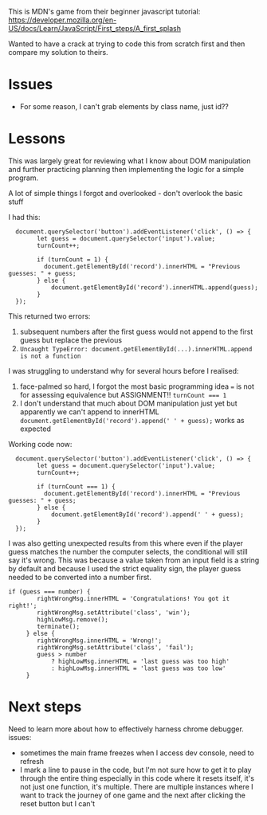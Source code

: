 This is MDN's game from their beginner javascript tutorial: https://developer.mozilla.org/en-US/docs/Learn/JavaScript/First_steps/A_first_splash

Wanted to have a crack at trying to code this from scratch first and then compare my solution to theirs.

# Issues

- For some reason, I can't grab elements by class name, just id??

# Lessons

This was largely great for reviewing what I know about DOM manipulation and further practicing planning then implementing the logic for a simple program.

A lot of simple things I forgot and overlooked - don't overlook the basic stuff

I had this:

```
  document.querySelector('button').addEventListener('click', () => {
        let guess = document.querySelector('input').value;
        turnCount++;

        if (turnCount = 1) {
          document.getElementById('record').innerHTML = "Previous guesses: " + guess;
        } else {
            document.getElementById('record').innerHTML.append(guess);
        }
  });
```

This returned two errors: 
1. subsequent numbers after the first guess would not append to the first guess but replace the previous
2. ```Uncaught TypeError: document.getElementById(...).innerHTML.append is not a function```

I was struggling to understand why for several hours before I realised:
1. face-palmed so hard, I forgot the most basic programming idea `=` is not for assessing equivalence but ASSIGNMENT!! `turnCount === 1`  
2. I don't understand that much about DOM manipulation just yet but apparently we can't append to innerHTML `document.getElementById('record').append(' ' + guess);` works as expected

Working code now:
```
  document.querySelector('button').addEventListener('click', () => {
        let guess = document.querySelector('input').value;
        turnCount++;

        if (turnCount === 1) {
          document.getElementById('record').innerHTML = "Previous guesses: " + guess;
        } else {
            document.getElementById('record').append(' ' + guess);
        }
  });
```

I was also getting unexpected results from this where even if the player guess matches the number the computer selects, the conditional will still say it's wrong. This was because a value taken from an input field is a string by default and because I used the strict equality sign, the player guess needed to be converted into a number first.
```
if (guess === number) {
        rightWrongMsg.innerHTML = 'Congratulations! You got it right!';
        rightWrongMsg.setAttribute('class', 'win');
        highLowMsg.remove();
        terminate();
     } else {
        rightWrongMsg.innerHTML = 'Wrong!';
        rightWrongMsg.setAttribute('class', 'fail');
        guess > number  
            ? highLowMsg.innerHTML = 'last guess was too high'
            : highLowMsg.innerHTML = 'last guess was too low'
     }
```

# Next steps
Need to learn more about how to effectively harness chrome debugger. issues:
- sometimes the main frame freezes when I access dev console, need to refresh
- I mark a line to pause in the code, but I'm not sure how to get it to play through the entire thing especially in this code where it resets itself, it's not just one function, it's multiple. There are multiple instances where I want to track the journey of one game and the next after clicking the reset button but I can't